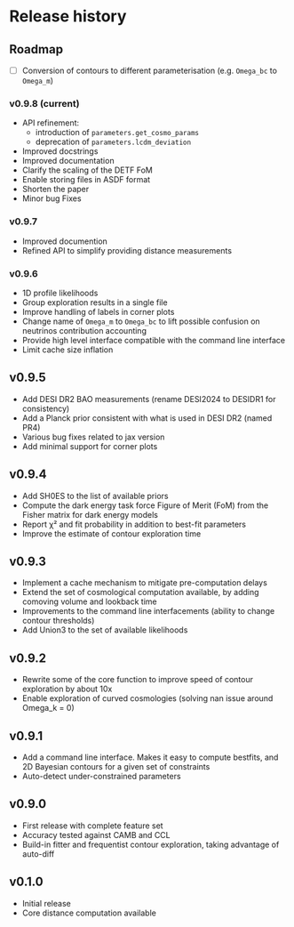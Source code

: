 # Release history

## Roadmap

- [ ] Conversion of contours to different parameterisation (e.g. `Omega_bc` to `Omega_m`)

### v0.9.8 (current)
- API refinement:
  - introduction of `parameters.get_cosmo_params`
  - deprecation of `parameters.lcdm_deviation`
- Improved docstrings
- Improved documentation
- Clarify the scaling of the DETF FoM
- Enable storing files in ASDF format
- Shorten the paper
- Minor bug Fixes

### v0.9.7
- Improved documention
- Refined API to simplify providing distance measurements

### v0.9.6
- 1D profile likelihoods
- Group exploration results in a single file
- Improve handling of labels in corner plots
- Change name of `Omega_m` to `Omega_bc` to lift possible confusion on neutrinos contribution accounting
- Provide high level interface compatible with the command line interface
- Limit cache size inflation

## v0.9.5
- Add DESI DR2 BAO measurements (rename DESI2024 to DESIDR1 for consistency)
- Add a Planck prior consistent with what is used in DESI DR2 (named PR4)
- Various bug fixes related to jax version
- Add minimal support for corner plots

## v0.9.4
- Add SH0ES to the list of available priors
- Compute the dark energy task force Figure of Merit (FoM) from the Fisher matrix for dark energy models
- Report χ² and fit probability in addition to best-fit parameters
- Improve the estimate of contour exploration time

## v0.9.3
- Implement a cache mechanism to mitigate pre-computation delays
- Extend the set of cosmological computation available, by adding comoving volume and lookback time
- Improvements to the command line interfacements (ability to change contour thresholds)
- Add Union3 to the set of available likelihoods

## v0.9.2
- Rewrite some of the core function to improve speed of contour exploration by about 10x
- Enable exploration of curved cosmologies (solving nan issue around Omega_k = 0)

## v0.9.1
- Add a command line interface. Makes it easy to compute bestfits, and 2D Bayesian contours for a given set of constraints
- Auto-detect under-constrained parameters

## v0.9.0
- First release with complete feature set
- Accuracy tested against CAMB and CCL
- Build-in fitter and frequentist contour exploration, taking advantage of auto-diff

## v0.1.0
- Initial release
- Core distance computation available
